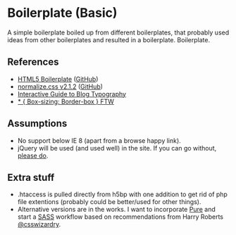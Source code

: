 # Boilerplate (Basic)

A simple boilerplate boiled up from different boilerplates, that probably used ideas from other boilerplates and resulted in a boilerplate. Boilerplate.

## References

* [HTML5 Boilerplate](http://html5boilerplate.com/) ([GitHub](https://github.com/h5bp/html5-boilerplate))
* [normalize.css v2.1.2](http://necolas.github.io/normalize.css/) ([GitHub](https://github.com/necolas/normalize.css/))
* [Interactive Guide to Blog Typography](http://www.kaikkonendesign.fi/typography)
* [* { Box-sizing: Border-box } FTW](http://www.paulirish.com/2012/box-sizing-border-box-ftw/)

## Assumptions

* No support below IE 8 (apart from a browse happy link).
* jQuery will be used (and used well) in the site. If you can go without, [please do](http://remysharp.com/2013/04/19/i-know-jquery-now-what/).

## Extra stuff

* .htaccess is pulled directly from h5bp with one addition to get rid of php file extentions (probably could be better/used for other things).
* Alternative versions are in the works. I want to incorporate [Pure](http://purecss.io) and start a [SASS](http://sass-lang.com/) workflow based on recommendations from Harry Roberts [@csswizardry](https://twitter.com/csswizardry).
